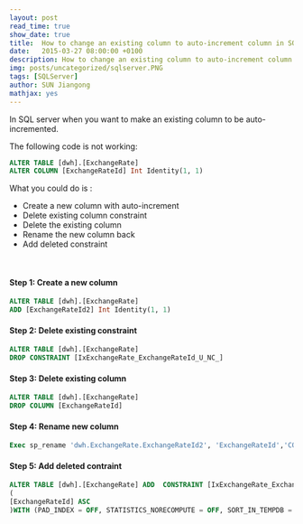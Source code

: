 ```yaml
---
layout: post
read_time: true
show_date: true
title:  How to change an existing column to auto-increment column in SQL Server?
date:   2015-03-27 08:00:00 +0100
description: How to change an existing column to auto-increment column in SQL Server?
img: posts/uncategorized/sqlserver.PNG
tags: [SQLServer]
author: SUN Jiangong
mathjax: yes
---
```



In SQL server when you want to make an existing column to be auto-incremented.

The following code is not working:

```sql
ALTER TABLE [dwh].[ExchangeRate]
ALTER COLUMN [ExchangeRateId] Int Identity(1, 1)
```

What you could do is :
- Create a new column with auto-increment
- Delete existing column constraint
- Delete the existing column
- Rename the new column back
- Add deleted constraint

<br/>

#### Step 1: Create a new column

```sql
ALTER TABLE [dwh].[ExchangeRate]
ADD [ExchangeRateId2] Int Identity(1, 1)
```

#### Step 2: Delete existing constraint

```sql
ALTER TABLE [dwh].[ExchangeRate]
DROP CONSTRAINT [IxExchangeRate_ExchangeRateId_U_NC_]
```

#### Step 3: Delete existing column

```sql
ALTER TABLE [dwh].[ExchangeRate]
DROP COLUMN [ExchangeRateId]
```

#### Step 4: Rename new column

```sql
Exec sp_rename 'dwh.ExchangeRate.ExchangeRateId2', 'ExchangeRateId','COLUMN'
```

#### Step 5: Add deleted contraint

```sql
ALTER TABLE [dwh].[ExchangeRate] ADD  CONSTRAINT [IxExchangeRate_ExchangeRateId_U_NC_] PRIMARY KEY CLUSTERED 
(
[ExchangeRateId] ASC
)WITH (PAD_INDEX = OFF, STATISTICS_NORECOMPUTE = OFF, SORT_IN_TEMPDB = OFF, IGNORE_DUP_KEY = OFF, ONLINE = OFF, ALLOW_ROW_LOCKS = ON, ALLOW_PAGE_LOCKS = ON, FILLFACTOR = 90) ON [PRIMARY]
```

